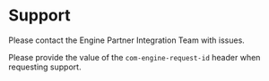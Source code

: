 # Support

Please contact the Engine Partner Integration Team with issues.

Please provide the value of the `com-engine-request-id` header when requesting support.